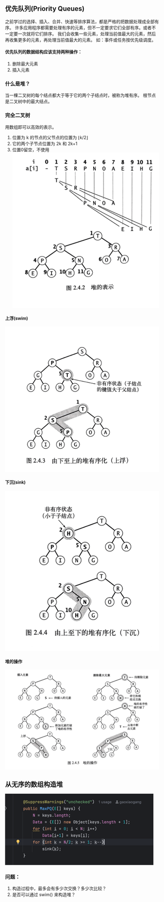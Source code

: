 ## 优先队列(Priority Queues)
之前学过的选择、插入、合并、快速等排序算法，都是严格的把数据处理成全部有序。
许多应用程序都需要处理有序的元素，但不一定要求它们全部有序。或者不一定要一次就将它们排序。
我们会收集一些元素，处理当前值最大的元素，然后再收集更多的元素，再处理当前值最大的元素。
如：事件或任务按优先级调度。

#### 优先队列的数据结构应该支持两种操作：
1. 删除最大元素
2. 插入元素

### 什么是堆？
当一棵二叉树的每个结点都大于等于它的两个子结点时，被称为堆有序。
根节点是二叉树中的最大结点。

### 完全二叉树
用数组即可以高效的表示。
1. 位置为 k 的节点的父节点的位置为 ⌊k/2⌋
2. 它的两个子节点位置为 2k 和 2k+1
3. 位置0留空，不使用
![img_8.png](img_8.png)

#### 上浮(swim)
![img_10.png](img_10.png)

#### 下沉(sink)
![img_11.png](img_11.png)

#### 堆的操作
![img_12.png](img_12.png)


## 从无序的数组构造堆
![img_13.png](img_13.png)
### 问题：
1. 构造过程中，最多会有多少次交换？多少次比较？
2. 是否可以通过 swim() 来构造堆？


